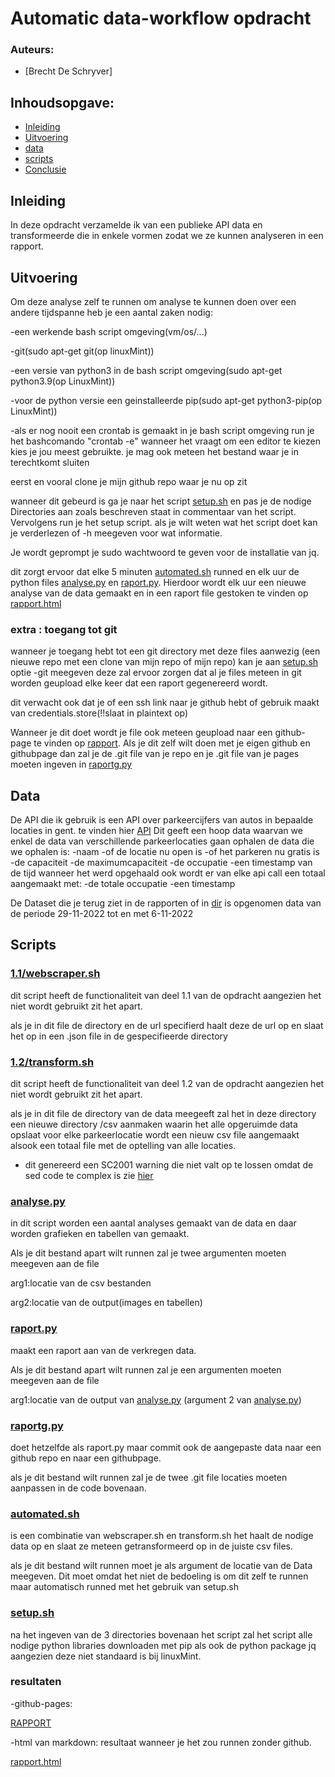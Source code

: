 # Automatic data-workflow opdracht
### Auteurs:
 - [Brecht De Schryver]
## Inhoudsopgave:
 - [Inleiding](#inleiding)
 - [Uitvoering](#uitvoering)
 - [data](#data)
 - [scripts](#resultaten)
 - [Conclusie](#conclusie)
## Inleiding
In deze opdracht verzamelde ik van een publieke API data en transformeerde die in enkele vormen zodat we ze kunnen analyseren in een rapport.
## Uitvoering
Om deze analyse zelf te runnen om analyse te kunnen doen over een andere tijdspanne heb je een aantal zaken nodig:

-een werkende bash script omgeving(vm/os/...)

-git(sudo apt-get git(op linuxMint))

-een versie van python3 in de bash script omgeving(sudo apt-get python3.9(op LinuxMint))

-voor de python versie een geinstalleerde pip(sudo apt-get python3-pip(op LinuxMint))

-als er nog nooit een crontab is gemaakt in je bash script omgeving run je het bashcomando "crontab -e" 
wanneer het vraagt om een editor te kiezen kies je jou meest gebruikte. je mag ook meteen het bestand waar je in terechtkomt sluiten

eerst en vooral clone je mijn github repo waar je nu op zit 

wanneer dit gebeurd is ga je naar het script [setup.sh](https://github.com/BrechtDeSchryver/iataak/blob/main/data-workflow/scripts/setup.sh) en pas je de nodige Directories aan zoals beschreven staat in commentaar van het script. Vervolgens run je het setup script. als je wilt weten wat het script doet kan je verderlezen of -h meegeven voor wat informatie. 

Je wordt geprompt je sudo wachtwoord te geven voor de installatie van jq.

dit zorgt ervoor dat elke 5 minuten [automated.sh](https://github.com/BrechtDeSchryver/iataak/blob/main/data-workflow/scripts/automated.sh) runned en elk uur de python files [analyse.py](https://github.com/BrechtDeSchryver/iataak/blob/main/data-workflow/scripts/analyse.py) en [raport.py](https://github.com/BrechtDeSchryver/iataak/blob/main/data-workflow/scripts/report.py). Hierdoor wordt elk uur een nieuwe analyse van de data gemaakt en in een raport file gestoken te vinden op [rapport.html](https://github.com/BrechtDeSchryver/iataak/blob/main/data-workflow/rapport.html)

### extra : toegang tot git 
wanneer je toegang hebt tot een git directory met deze files aanwezig (een nieuwe repo met een clone van mijn repo of mijn repo) kan je aan [setup.sh](https://github.com/BrechtDeSchryver/iataak/blob/main/data-workflow/scripts/setup.sh) optie -git meegeven deze zal ervoor zorgen dat al je files meteen in git worden geupload elke keer dat een raport gegenereerd wordt.

dit verwacht ook dat je of een ssh link naar je github hebt of gebruik maakt van credentials.store(!!slaat in plaintext op)

Wanneer je dit doet wordt je file ook meteen geupload naar een github-page te vinden op [rapport](BrechtDeSchryver.github.io). Als je dit zelf wilt doen met je eigen github en githubpage dan zal je de .git file van je repo en je .git file van je pages moeten ingeven in [raportg.py](https://github.com/BrechtDeSchryver/iataak/blob/main/data-workflow/scripts/reportg.py)
## Data

De API die ik gebruik is een API over parkeercijfers van autos in bepaalde locaties in gent. te vinden hier [API](https://data.stad.gent/api/records/1.0/search/?dataset=bezetting-parkeergarages-real-time&q=&rows=20&facet=name&facet=lastupdate&facet=description&facet=categorie)
Dit geeft een hoop data waarvan we enkel de data van verschillende parkeerlocaties gaan ophalen de data die we ophalen is:
-naam 
-of de locatie nu open is
-of het parkeren nu gratis is
-de capaciteit
-de maximumcapaciteit
-de occupatie 
-een timestamp van de tijd wanneer het werd opgehaald
ook wordt er van elke api call een totaal aangemaakt met:
-de totale occupatie
-een timestamp

De Dataset die je terug ziet in de rapporten of in [dir](https://github.com/BrechtDeSchryver/iataak/blob/main/data-workflow/Data) is opgenomen data van de periode 29-11-2022 tot en met 6-11-2022
## Scripts
### [1.1/webscraper.sh](https://github.com/BrechtDeSchryver/iataak/blob/main/data-workflow/scripts/1.1/webscraper.sh)
dit script heeft de functionaliteit van deel 1.1 van de opdracht aangezien het niet wordt gebruikt zit het apart.

als je in dit file de directory en de url specifierd haalt deze de url op en slaat het op in een .json file in de gespecifieerde directory
### [1.2/transform.sh](https://github.com/BrechtDeSchryver/iataak/blob/main/data-workflow/scripts/transform.sh)
dit script heeft de functionaliteit van deel 1.2 van de opdracht aangezien het niet wordt gebruikt zit het apart.

als je in dit file de directory van de data meegeeft zal het in deze directory een nieuwe directory /csv aanmaken waarin het alle opgeruimde data opslaat voor elke parkeerlocatie wordt een nieuw csv file aangemaakt alsook een totaal file met de optelling van alle locaties.
 - dit genereerd een SC2001 warning die niet valt op te lossen omdat de sed code te complex is zie [hier](https://www.shellcheck.net/wiki/SC2001)

### [analyse.py](https://github.com/BrechtDeSchryver/iataak/blob/main/data-workflow/scripts/analyse.py)
in dit script worden een aantal analyses gemaakt van de data en daar worden grafieken en tabellen van gemaakt.

Als je dit bestand apart wilt runnen zal je twee argumenten moeten meegeven aan de file 

arg1:locatie van de csv bestanden

arg2:locatie van de output(images en tabellen)
### [raport.py](https://github.com/BrechtDeSchryver/iataak/blob/main/data-workflow/scripts/raport.py)
maakt een raport aan van de verkregen data.

Als je dit bestand apart wilt runnen zal je een argumenten moeten meegeven aan de file 

arg1:locatie van de output van [analyse.py](https://github.com/BrechtDeSchryver/iataak/blob/main/data-workflow/scripts/analyse.py) (argument 2 van [analyse.py](https://github.com/BrechtDeSchryver/iataak/blob/main/data-workflow/scripts/analyse.py))
### [raportg.py](https://github.com/BrechtDeSchryver/iataak/blob/main/data-workflow/scripts/raportg.py)
doet hetzelfde als raport.py maar commit ook de aangepaste data naar een github repo en naar een githubpage.

als je dit bestand wilt runnen zal je de twee .git file locaties moeten aanpassen in de code bovenaan.
### [automated.sh](https://github.com/BrechtDeSchryver/iataak/blob/main/data-workflow/scripts/automated.sh)
is een combinatie van webscraper.sh en transform.sh het haalt de nodige data op en slaat ze meteen getransformeerd op in de juiste csv files.

als je dit bestand wilt runnen moet je als argument de locatie van de Data meegeven. Dit moet omdat het niet de bedoeling is om dit zelf te runnen maar automatisch runned met het gebruik van setup.sh
### [setup.sh](https://github.com/BrechtDeSchryver/iataak/blob/main/data-workflow/scripts/setup.sh)
na het ingeven van de 3 directories bovenaan het script zal het script alle nodige python libraries downloaden met pip als ook de python package jq aangezien deze niet standaard is bij linuxMint.
### resultaten
-github-pages:

[RAPPORT](https://BrechtDeSchryver.github.io)

-html van markdown:
resultaat wanneer je het zou runnen zonder github.

[rapport.html](https://github.com/BrechtDeSchryver/iataak/blob/main/data-workflow/rapport.html)
